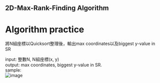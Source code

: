 2D-Max-Rank-Finding Algorithm
-
Algorithm practice
=
將N組座標以Quicksort整理後，輸出max coordinates以及biggest y-value in SR <br> 

input: 整數N, N組座標(x, y) <br> 
output: max coordinates, biggest y-value in SR. <br> 
sample: <br> 
![image](https://user-images.githubusercontent.com/60060490/159057636-1044eff2-86a9-4a67-bb8b-a8f46f2f09b8.png)
